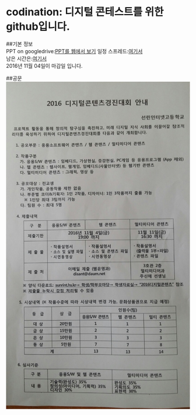 # codination: 디지털 콘테스트를 위한 github입니다.  
##기본 정보  
PPT on googledrive:[PPT를 웹에서 보기](https://drive.google.com/open?id=0B10Fls3l6N20eGpSSHVkMDJzclU)
일정 스프레드:[여기서](https://docs.google.com/spreadsheets/d/1zwX_y9pz6UX1Zo9biXWwrL2MEDuBjM9KDTMkHmtNYAw/edit?usp=sharing "웹사이트")  
남은 시간은:[여기서](http://jsdn.space/dicon.html "웹사이트")  
2016년 11월 04일이 마감일 입니다.  
  
##공문
![dicon](https://github.com/Codination/codination/blob/master/%EA%B7%B8%EC%99%B8/dicon.jpg)  

